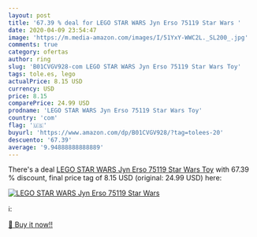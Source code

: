 ```yaml
---
layout: post
title: '67.39 % deal for LEGO STAR WARS Jyn Erso 75119 Star Wars '
date: 2020-04-09 23:54:47
image: 'https://m.media-amazon.com/images/I/51YxY-WWC2L._SL200_.jpg'
comments: true
category: ofertas
author: ring
slug: 'B01CVGV928-com LEGO STAR WARS Jyn Erso 75119 Star Wars Toy'
tags: tole.es, lego
actualPrice: 8.15 USD
currency: USD
price: 8.15
comparePrice: 24.99 USD
prodname: 'LEGO STAR WARS Jyn Erso 75119 Star Wars Toy'
country: 'com'
flag: '🇺🇸'
buyurl: 'https://www.amazon.com/dp/B01CVGV928/?tag=tolees-20'
descuento: '67.39'
average: '9.94888888888889'
---
```


There's a deal [LEGO STAR WARS Jyn Erso 75119 Star Wars Toy](https://www.amazon.com/dp/B01CVGV928/?tag=tolees-20)  with  67.39 % discount, final price tag of  8.15 USD (original: 24.99 USD) here:

[![LEGO STAR WARS Jyn Erso 75119 Star Wars ](https://m.media-amazon.com/images/I/51YxY-WWC2L._SL200_.jpg)](https://www.amazon.com/dp/B01CVGV928/?tag=tolees-20)

ℹ️:


[🛒 Buy it now!!](https://www.amazon.com/dp/B01CVGV928/?tag=tolees-20)

